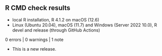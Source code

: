 ## R CMD check results
* local R installation, R 4.1.2 on macOS (12.6)
* Linux (Ubuntu 20.04), macOS (11.7) and Windows (Server 2022 10.0), R devel and release (through GitHub Actions)

0 errors | 0 warnings | 1 note

* This is a new release.